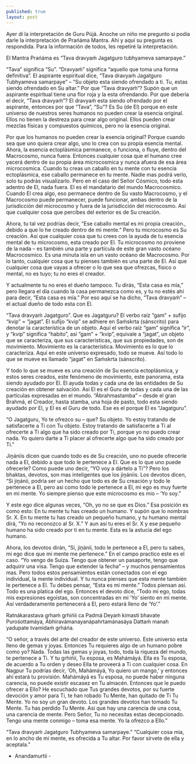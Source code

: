 ```yaml
---
published: true
layout: post
---
```




Ayer di la interpretación de Guru Pújá. Anoche un niño me pregunto si podía darle la interpretación de Prańáma Mantra. Ahí y aquí su pregunta es respondida. Para la información de todos, les repetiré la interpretación.

El Mantra Prańáma es “Tava dravyaḿ Jagatguro tubhyameva samarpaye.”

“Tava” significa “Su”. “Dravyaḿ” significa “aquello que toma una forma definitiva”. El aspirante espiritual dice, “Tava dravyaḿ Jagatguro Tubhyameva samarpaye” – “Su objeto esta siendo ofrendado a ti. Tu, estas siendo ofrendado en Su altar.” Por que “Tava dravyaḿ”? Supón que un aspirante espiritual tiene una flor roja y la esta ofrendando. Por que debería el decir, “Tava dravyaḿ”? El dravyaḿ esta siendo ofrendado por el aspirante, entonces por que “Tava”, “Su”? Es Su (de El) porque en este universo de nuestros seres humanos no pueden crear la esencia original. Ellos no tienen la destreza para crear algo original. Ellos pueden crear mezclas físicas y compuestos químicos, pero no la esencia original.

Por que los humanos no pueden crear la esencia original? Porque cuando sea que uno quiera crear algo, uno lo crea con su propia esencia mental. Ahora, la esencia ectoplásmica permanece, o funciona, o fluye, dentro del Macrocosmo, nunca fuera. Entonces cualquier cosa que el humano cree yacerá dentro de su propia área microcosmica y nunca afuera de esa área microcosmica. Cuando tu creas un caballo en tu mente con tu esencia ectoplásmica, ese caballo permanece en tu mente. Nadie mas podrá verlo, solo tu podrás visualizarlo. Pero en el caso del Señor Cósmico, todo esta adentro de El, nada fuera. El es el mandatario del mundo Macrocosmico. Cuando El crea algo, eso permanece dentro de Su vasto Macrocosmo, y el Macrocosmo puede permanecer, puede funcionar, ambas dentro de la jurisdicción del microcosmo y fuera de la jurisdicción del microcosmo. Así que cualquier cosa que percibes del exterior es de Su creación.

Ahora, tu tal vez podrías decir, “Ese caballo mental es mi propia creación., debido a que lo he creado dentro de mi mente.” Pero tu microcosmo es Su creación. Así que cualquier cosa que tu crees con la ayuda de tu esencia mental de tu microcosmo, esta creado por El. Tu microcosmo no proviene de la nada – es también una parte y partícula de este gran vasto océano Macrocosmico. Es una minuta isla en un vasto océano de Macrocosmo. Por lo tanto, cualquier cosa que tu pienses también es una parte de El. Así que cualquier cosa que vayas a ofrecer o lo que sea que ofrezcas, físico o mental, no es tuyo; tu no eres el creador.

Y actualmente tu no eres el dueño tampoco. Tu dirás, “Esta casa es mía,” pero llegara el día cuando la casa permanezca como es, y tu no estés ahí para decir, “Esta casa es mía.” Por eso aquí se ha dicho, “Tava dravyaḿ” – el actual dueño de todo esta con El.

“Tava dravyaḿ Jagatguro”. Que es Jagatguru? El verbo raíz “gam” + sufijo “kvip” = “jagat”. El sufijo “kvip” se adhiere en Saḿskrta (sánscrito) para denotar la característica de un objeto. Aquí el verbo raíz  “gam” significa “ir”, y “kvip” significa “habito”, así “gam” + “kvip”, equivale a “jagat”, un objeto que se caracteriza, que sus características, que sus propiedades, son de movimiento. Movimiento es la característica. Movimiento es lo que lo caracteriza. Aquí en este universo expresado, todo se mueve. Así todo lo que se mueve es llamado “jagat” en Saḿskrta (sánscrito).

Y todo lo que se mueve es una creación de Su esencia ectoplásmica, y estos seres creados, este fenómeno de movimiento, este panorama, esta siendo ayudado por El. El ayuda todas y cada una de las entidades de Su creación en obtener salvación. Así El es el Guru de todas y cada una de las partículas expresadas en el mundo. “Ábrahmastamba” – desde el gran Brahmá, el Creador, hasta stamba, una hoja de pasto, todo esta siendo ayudado por El, y El es el Guru de todo. Ese es el porque El es “Jagatguru”.

“O Jagatguru, Yo te ofrezco su – que? Su objeto. Yo estoy tratando de satisfacerte a Ti con Tu objeto. Estoy tratando de satisfacerte a Ti al ofrecerte a Ti algo que ha sido creado por Ti,  porque yo no puedo crear nada. Yo quiero darte a Ti placer al ofrecerte algo que ha sido creado por Ti.”

Jiṋániis dicen que cuando todo es de Su creación, uno no puede ofrecerle nada a El, debido a que todo le pertenece a El. Que es lo que uno puede ofrecerle? Como puede uno decir, “YO voy a dártelo a Ti”? Pero los bhaktas, devotos, son mas inteligentes que los jiṋániis. Los devotos dicen, “Si jiṋánii, podría ser un hecho que todo es de Su creación y todo le pertenece a El, pero asi como todo le pertenece a El, mi ego es muy fuerte en mi mente. Yo siempre pienso que este microcosmo es mio – ‘Yo soy.”

Y este ego dice algunas veces, “Oh, yo no se que es Dios.” Esa posición es como esto: En tu mente tu has creado un humano. Y supón que lo nombras Sr. X. En tu mente tu has creado un pequeño humano, y tu humano mental dirá, “Yo no reconozco al Sr. X.” Y aun así tu eres el  Sr. X y ese pequeño humano ha sido creado por ti en tu mente. Esta es la astucia del ego humano.

Ahora, los devotos dirán, “Si, jiṋánii, todo le pertenece a El, pero tu sabes, mi ego dice que mi mente me pertenece.” En el campo practico este es el caso. “Yo vengo de Suiza. Tengo que obtener un pasaporte, tengo que adquirir una visa. Tengo que extender la fecha” – y muchos pensamientos mas. Pero todos estos pensamientos están conectados con el ego individual, la mente individual. Y tu nunca pienses que esta mente también le pertenece a El. Tu debes pensar, “Esta es mi mente.” Todos piensan así. Todo es una platica del ego. Entonces el devoto dice, “Todo mi ego, todas mis expresiones egoístas, son concentradas en mi ‘Yo’ siento en mi mente. Así verdaderamente pertenecerá a El, pero estará lleno de  ‘Yo’.”

Ratnákarastava grhaḿ grhińii ca Padmá
Deyaḿ kimasti bhavate Purośottamáya,
Ábhiravámanayanápahrtamánasáya
Dattaḿ manah yadupate tvamidaḿ grháńa.

“O señor, a través del arte del creador de este universo. Este universo esta lleno de gemas y joyas. Entonces Tu requieres algo de un humano pobre como yo? Nada. Todas las gemas y joyas, todo, toda la riqueza del mundo, te pertenece a Ti. Y tu grhińii, Tu esposa, es Mahámáyá. Ella es Tu esposa, de acuerdo a Tu orden y deseo Ella te proveerá a Ti con cualquier cosa. En Nagpur Tu podrías decir, ‘Oh, Mahámáyá, Yo quiero un mango,’ y entonces ahí estará tu provisión. Mahámáyá es Tu esposa, no puede haber ninguna carencia, no puede existir escasez en Tu almacén. Entonces que le puedo ofrecer a Ello? He escuchado que Tus grandes devotos, por su fuerte devoción y amor para Ti, te han robado Tu Mente, han quitado de Ti Tu Mente. Yo no soy un gran devoto. Los grandes devotos han tomado Tu Mente. Tu has perdido Tu Mente. Asi que hay una carencia de una cosa, una carencia de mente. Pero Señor, Tu no necesitas estas decepcionado. Tengo una mente conmigo – toma esa mente. Yo la ofrezco a Ello.”

“Tava dravyaḿ Jagatguro Tubhyameva samarpaye.” “Cualquier cosa mia, en lo ancho de mi mente, es ofrecida a Tu altar. Por favor sírvete de ella y aceptala.”
- Anandamurtii -